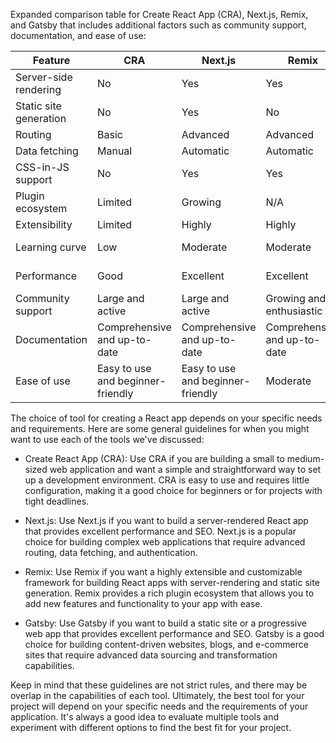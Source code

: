 Expanded comparison table for Create React App (CRA), Next.js, Remix, and Gatsby that includes additional factors such as community support, documentation, and ease of use:

| Feature              | CRA                         | Next.js                    | Remix                       | Gatsby                     |
|----------------------|----------------------------|----------------------------|-----------------------------|----------------------------|
| Server-side rendering | No                         | Yes                        | Yes                         | Yes                        |
| Static site generation | No                         | Yes                        | No                          | Yes                        |
| Routing              | Basic                      | Advanced                   | Advanced                    | Advanced                   |
| Data fetching        | Manual                     | Automatic                  | Automatic                   | Automatic                  |
| CSS-in-JS support    | No                         | Yes                        | Yes                         | Yes                        |
| Plugin ecosystem     | Limited                    | Growing                    | N/A                         | Rich                       |
| Extensibility        | Limited                    | Highly                     | Highly                      | Highly                     |
| Learning curve       | Low                        | Moderate                   | Moderate                    | Moderate to High           |
| Performance          | Good                       | Excellent                  | Excellent                   | Good to Excellent          |
| Community support    | Large and active           | Large and active           | Growing and enthusiastic   | Large and active           |
| Documentation        | Comprehensive and up-to-date | Comprehensive and up-to-date | Comprehensive and up-to-date | Comprehensive and up-to-date |
| Ease of use          | Easy to use and beginner-friendly | Easy to use and beginner-friendly | Moderate | Moderate to difficult |

The choice of tool for creating a React app depends on your specific needs and requirements. Here are some general guidelines for when you might want to use each of the tools we've discussed:

- Create React App (CRA): Use CRA if you are building a small to medium-sized web application and want a simple and straightforward way to set up a development environment. CRA is easy to use and requires little configuration, making it a good choice for beginners or for projects with tight deadlines.

- Next.js: Use Next.js if you want to build a server-rendered React app that provides excellent performance and SEO. Next.js is a popular choice for building complex web applications that require advanced routing, data fetching, and authentication.

- Remix: Use Remix if you want a highly extensible and customizable framework for building React apps with server-rendering and static site generation. Remix provides a rich plugin ecosystem that allows you to add new features and functionality to your app with ease.

- Gatsby: Use Gatsby if you want to build a static site or a progressive web app that provides excellent performance and SEO. Gatsby is a good choice for building content-driven websites, blogs, and e-commerce sites that require advanced data sourcing and transformation capabilities.

Keep in mind that these guidelines are not strict rules, and there may be overlap in the capabilities of each tool. Ultimately, the best tool for your project will depend on your specific needs and the requirements of your application. It's always a good idea to evaluate multiple tools and experiment with different options to find the best fit for your project.
